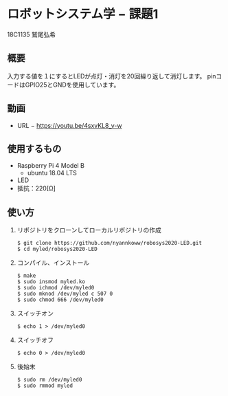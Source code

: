 # ロボットシステム学 − 課題1
18C1135 鷲尾弘希
## 概要
入力する値を１にするとLEDが点灯・消灯を20回繰り返して消灯します。
pinコードはGPIO25とGNDを使用しています。
## 動画
- URL − https://youtu.be/4sxvKL8_v-w
## 使用するもの
- Raspberry Pi 4 Model B
  - ubuntu 18.04 LTS
- LED
- 抵抗：220[Ω]
## 使い方
1. リポジトリをクローンしてローカルリポジトリの作成
   ```
   $ git clone https://github.com/nyannkoww/robosys2020-LED.git
   $ cd myled/robosys2020-LED
   ```
2. コンパイル、インストール
   ```
   $ make
   $ sudo insmod myled.ko
   $ sudo ichmod /dev/myled0
   $ sudo mknod /dev/myled c 507 0
   $ sudo chmod 666 /dev/myled0
   ```
3. スイッチオン
   ```
   $ echo 1 > /dev/myled0
   ```
4. スイッチオフ  
   ```
   $ echo 0 > /dev/myled0
   ```
5. 後始末
   ```
   $ sudo rm /dev/myled0
   $ sudo rmmod myled
   ```
